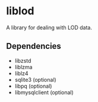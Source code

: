 # liblod

A library for dealing with LOD data.

## Dependencies
 - libzstd
 - liblzma
 - liblz4
 - sqlite3 (optional)
 - libpq (optional)
 - libmysqlclient (optional)
